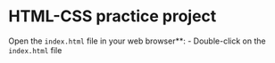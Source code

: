# HTML-CSS practice project
Open the `index.html` file in your web browser**:
    - Double-click on the `index.html` file
